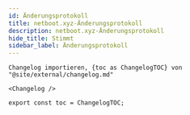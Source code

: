 ```yaml
---
id: Änderungsprotokoll
title: netboot.xyz-Änderungsprotokoll
description: netboot.xyz-Änderungsprotokoll
hide_title: Stimmt
sidebar_label: Änderungsprotokoll
---
```


```mdx-code-block
Changelog importieren, {toc as ChangelogTOC} von "@site/external/changelog.md"

<Changelog />

export const toc = ChangelogTOC;
```
